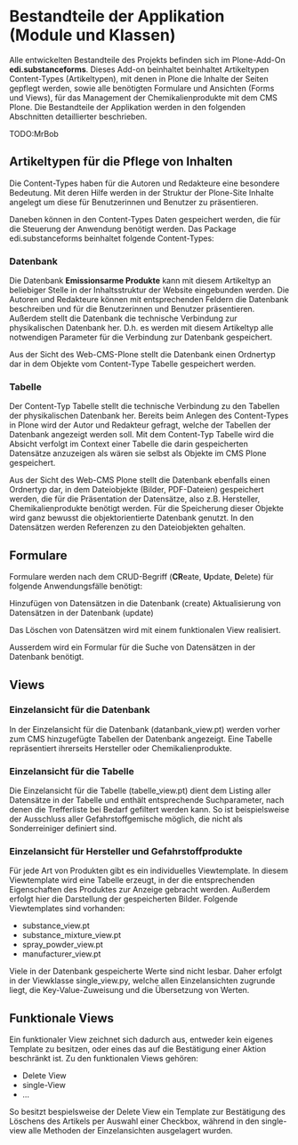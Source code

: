 # Bestandteile der Applikation (Module und Klassen)

Alle entwickelten Bestandteile des Projekts befinden sich im Plone-Add-On 
**edi.substanceforms**. Dieses Add-on beinhaltet beinhaltet Artikeltypen 
Content-Types (Artikeltypen), mit denen in Plone die Inhalte der Seiten gepflegt werden,
sowie alle benötigten Formulare und Ansichten (Forms und Views), für das Management
der Chemikalienprodukte mit dem CMS Plone. Die Bestandteile der Applikation werden
in den folgenden Abschnitten detaillierter beschrieben.

TODO:MrBob

## Artikeltypen für die Pflege von Inhalten

Die Content-Types haben für die Autoren und Redakteure eine besondere Bedeutung.
Mit deren Hilfe werden in der Struktur der Plone-Site Inhalte angelegt um diese
für Benutzerinnen und Benutzer zu präsentieren.

Daneben können in den Content-Types Daten gespeichert werden, die für die Steuerung
der Anwendung benötigt werden. Das Package edi.substanceforms beinhaltet folgende
Content-Types:

### Datenbank

Die Datenbank **Emissionsarme Produkte** kann mit diesem Artikeltyp an beliebiger
Stelle in der Inhaltsstruktur der Website eingebunden werden. Die Autoren und Redakteure
können mit entsprechenden Feldern die Datenbank beschreiben und für die Benutzerinnen
und Benutzer präsentieren. Außerdem stellt die Datenbank die technische Verbindung
zur physikalischen Datenbank her. D.h. es werden mit diesem Artikeltyp alle notwendigen
Parameter für die Verbindung zur Datenbank gespeichert.

Aus der Sicht des Web-CMS-Plone stellt die Datenbank einen Ordnertyp dar in dem Objekte
vom Content-Type Tabelle gespeichert werden.

### Tabelle

Der Content-Typ Tabelle stellt die technische Verbindung zu den Tabellen der physikalischen
Datenbank her. Bereits beim Anlegen des Content-Types in Plone wird der Autor und Redakteur
gefragt, welche der Tabellen der Datenbank angezeigt werden soll. Mit dem Content-Typ Tabelle
wird die Absicht verfolgt im Context einer Tabelle die darin gespeicherten Datensätze
anzuzeigen als wären sie selbst als Objekte im CMS Plone gespeichert.

Aus der Sicht des Web-CMS Plone stellt die Datenbank ebenfalls einen Ordnertyp dar, in dem
Dateiobjekte (Bilder, PDF-Dateien) gespeichert werden, die für die Präsentation der Datensätze,
also z.B. Hersteller, Chemikalienprodukte benötigt werden. Für die Speicherung dieser Objekte
wird ganz bewusst die objektorientierte Datenbank genutzt. In den Datensätzen werden Referenzen
zu den Dateiobjekten gehalten.

## Formulare

Formulare werden nach dem CRUD-Begriff (**CR**eate, **U**pdate, **D**elete)  für folgende 
Anwendungsfälle benötigt:

Hinzufügen von Datensätzen in die Datenbank (create)
Aktualisierung von Datensätzen in der Datenbank (update)

Das Löschen von Datensätzen wird mit einem funktionalen View realisiert.

Ausserdem wird ein Formular für die Suche von Datensätzen in der Datenbank benötigt.

## Views

### Einzelansicht für die Datenbank

In der Einzelansicht für die Datenbank (datanbank_view.pt) werden vorher zum CMS hinzugefügte Tabellen der Datenbank angezeigt. Eine Tabelle repräsentiert ihrerseits Hersteller oder Chemikalienprodukte.

### Einzelansicht für die Tabelle

Die Einzelansicht für die Tabelle (tabelle_view.pt) dient dem Listing aller Datensätze in der Tabelle und enthält entsprechende Suchparameter, nach denen die Trefferliste bei Bedarf gefiltert werden kann. So ist beispielsweise der Ausschluss aller Gefahrstoffgemische möglich, die nicht als Sonderreiniger definiert sind.

### Einzelansicht für Hersteller und Gefahrstoffprodukte

Für jede Art von Produkten gibt es ein individuelles Viewtemplate. In diesem Viewtemplate wird eine Tabelle erzeugt, in der die entsprechenden Eigenschaften des Produktes zur Anzeige gebracht werden. Außerdem erfolgt hier die Darstellung der gespeicherten Bilder. Folgende Viewtemplates sind vorhanden:

- substance_view.pt
- substance_mixture_view.pt
- spray_powder_view.pt
- manufacturer_view.pt

Viele in der Datenbank gespeicherte Werte sind nicht lesbar. Daher erfolgt in der Viewklasse single_view.py, welche allen Einzelansichten zugrunde liegt, die Key-Value-Zuweisung und die Übersetzung von Werten.

## Funktionale Views

Ein funktionaler View zeichnet sich dadurch aus, entweder kein eigenes Template zu besitzen, oder eines das auf die Bestätigung einer Aktion beschränkt ist. Zu den funktionalen Views gehören:

- Delete View
- single-View
- ...

So besitzt bespielsweise der Delete View ein Template zur Bestätigung des Löschens des Artikels per Auswahl einer Checkbox, während in den single-view alle Methoden der Einzelansichten ausgelagert wurden.
